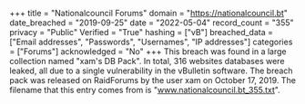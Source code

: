 +++
title = "Nationalcouncil Forums"
domain = "https://nationalcouncil.bt"
date_breached = "2019-09-25"
date = "2022-05-04"
record_count = "355"
privacy = "Public"
Verified = "True"
hashing = ["vB"]
breached_data = ["Email addresses", "Passwords", "Usernames", "IP addresses"]
categories = ["Forums"]
acknowledged = "No"
+++
This breach was found in a large collection named "xam's DB Pack". In total, 316 websites databases were leaked, all due to a single vulnerability in the vBulletin software. The breach pack was released on RaidForums by the user xam on October 17, 2019. The filename that this entry comes from is "www.nationalcouncil.bt_355.txt".

